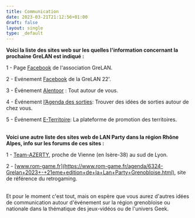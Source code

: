 ```yaml
---
title: Communication
date: 2023-03-21T21:12:56+01:00
draft: false
layout: single
type: _default
---
```

**Voici la liste des sites web sur les quelles l'information concernant la prochaine GreLAN est indiqué :**  

1 - Page [Facebook](https://www.facebook.com/groups/GreLAN38/) de l'association GreLAN.  

2 - Evénement [Facebook](https://www.facebook.com/events/804189234742652) de la GreLAN 22'.  

3 - Événement [Alentoor](https://www.alentoor.fr/saint-martin-le-vinoux/agenda/4465261-lan-party-fun-dans-le-bassin-grenoblois-grelan-game-week-end-22-ou-ggw-22) : Tout autour de vous.  

4 - Événement [l’Agenda des sorties](https://www.agenda-des-sorties.com/detail.php?id=273595): Trouver des idées de sorties autour de chez vous.  

5 - Événement [E-Territoire](https://www.eterritoire.fr//evenements/auvergne-rhone-alpes/isere/saint-martin-le-vinoux(38950)/lan+party+%3A+grelan+game+week-end+%2321%E2%80%B2+ou+%C2%AB+ggw%2321%E2%80%B2+%C2%BB/61213): La plateforme de promotion des territoires.\
&nbsp;

**Voici une autre liste des sites web de LAN Party dans la région Rhône Alpes, info sur les forums de ces sites :**  

1 - [Team-AZERTY](https://www.team-azerty.com/forum/viewtopic.php?t=4086), proche de Vienne (en Isère-38) au sud de Lyon.  

2 - [www.rom-game.fr](https://www.rom-game.fr/agenda/6324-Grelan+2023+-+21eme+edition+de+la+Lan+Party+Grenobloise.html), site de référence du retrogaming.\
&nbsp;

Et pour le moment c'est tout, mais on espère que vous aurez d'autres idées de communication autour d'événement sur la région grenobloise ou nationale dans la thématique des jeux-vidéos ou de l'univers Geek.